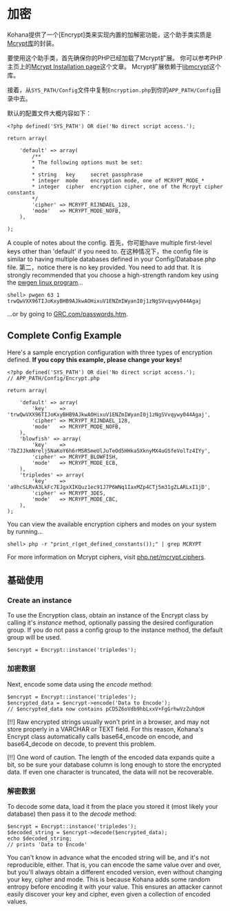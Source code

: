 # 加密

Kohana提供了一个[Encrypt]类来实现内置的加解密功能，这个助手类实质是[Mcrypt库](http://www.php.net/mcrypt)的封装。

要使用这个助手类，首先确保你的PHP已经加载了Mcrypt扩展。
你可以参考PHP主页上的[Mcrypt Installation page](http://www.php.net/manual/en/mcrypt.installation.php)这个文章。
Mcrypt扩展依赖于[libmcrypt](http://sourceforge.net/projects/mcrypt/files/)这个库。

接着，从`SYS_PATH/Config`文件中复制`Encryption.php`到你的`APP_PATH/Config`目录中去。

默认的配置文件大概内容如下：

    <?php defined('SYS_PATH') OR die('No direct script access.');

    return array(

        'default' => array(
            /**
            * The following options must be set:
            *
            * string   key     secret passphrase
            * integer  mode    encryption mode, one of MCRYPT_MODE_*
            * integer  cipher  encryption cipher, one of the Mcrpyt cipher constants
            */
            'cipher' => MCRYPT_RIJNDAEL_128,
            'mode'   => MCRYPT_MODE_NOFB,
        ),

    );


A couple of notes about the config.
首先，你可能have multiple first-level keys other than 'default' if you need to.
在这种情况下，the config file is similar to having multiple databases defined in your Config/Database.php file.
第二，notice there is no key provided.
You need to add that.
It is strongly recommended that you choose a high-strength random key using the [pwgen linux program](http://linux.die.net/man/1/pwgen)...

    shell> pwgen 63 1
    trwQwVXX96TIJoKxyBHB9AJkwAOHixuV1ENZmIWyanI0j1zNgSVvqywy044Agaj

...or by going to [GRC.com/passwords.htm](https://www.grc.com/passwords.htm).

## Complete Config Example

Here's a sample encryption configuration with three types of encryption defined. **If you copy this example, please change your keys!**

    <?php defined('SYS_PATH') OR die('No direct script access.');
    // APP_PATH/Config/Encrypt.php

    return array(

        'default' => array(
            'key'    => 'trwQwVXX96TIJoKxyBHB9AJkwAOHixuV1ENZmIWyanI0j1zNgSVvqywy044Agaj',
            'cipher' => MCRYPT_RIJNDAEL_128,
            'mode'   => MCRYPT_MODE_NOFB,
        ),
        'blowfish' => array(
            'key'    => '7bZJJkmNrelj5NaKoY6h6rMSRSmeUlJuTeOd5HHka5XknyMX4uGSfeVolTz4IYy',
            'cipher' => MCRYPT_BLOWFISH,
            'mode'   => MCRYPT_MODE_ECB,
        ),
        'tripledes' => array(
            'key'    => 'a9hcSLRvA3LkFc7EJgxXIKQuz1ec91J7P6WNq1IaxMZp4CTj5m31gZLARLxI1jD',
            'cipher' => MCRYPT_3DES,
            'mode'   => MCRYPT_MODE_CBC,
        ),
    );

You can view the available encryption ciphers and modes on your system by running...

    shell> php -r "print_r(get_defined_constants());" | grep MCRYPT

For more information on Mcrypt ciphers, visit [php.net/mcrypt.ciphers](http://us3.php.net/manual/en/mcrypt.ciphers.php).

## 基础使用

### Create an instance

To use the Encryption class, obtain an instance of the Encrypt class by calling it's *instance* method,
optionally passing the desired configuration group. If you do not pass a config group to the instance method,
the default group will be used.

    $encrypt = Encrypt::instance('tripledes');

### 加密数据

Next, encode some data using the *encode* method:

    $encrypt = Encrypt::instance('tripledes');
    $encrypted_data = $encrypt->encode('Data to Encode');
    // $encrypted_data now contains pCD5Z6oVdb9hbLxxV+FgGrhwVzZuhQoH

[!!] Raw encrypted strings usually won't print in a browser, and may not store properly in a VARCHAR or TEXT field. For this reason, Kohana's Encrypt class automatically calls base64_encode on encode, and base64_decode on decode, to prevent this problem.

[!!] One word of caution. The length of the encoded data expands quite a bit, so be sure your database column is long enough to store the encrypted data. If even one character is truncated, the data will not be recoverable.

### 解密数据

To decode some data, load it from the place you stored it (most likely your database) then pass it to the *decode* method:

    $encrypt = Encrypt::instance('tripledes');
    $decoded_string = $encrypt->decode($encrypted_data);
    echo $decoded_string;
    // prints 'Data to Encode'

You can't know in advance what the encoded string will be, and it's not reproducible, either.
That is, you can encode the same value over and over, but you'll always obtain a different encoded version,
even without changing your key, cipher and mode.  This is because Kohana adds some random entropy before encoding it with your value.
This ensures an attacker cannot easily discover your key and cipher, even given a collection of encoded values.
